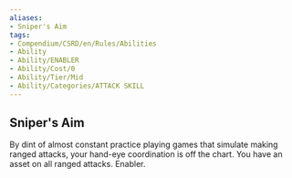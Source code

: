```yaml
---
aliases:
- Sniper's Aim
tags:
- Compendium/CSRD/en/Rules/Abilities
- Ability
- Ability/ENABLER
- Ability/Cost/0
- Ability/Tier/Mid
- Ability/Categories/ATTACK SKILL
---
```


  
## Sniper's Aim  
By dint of almost constant practice playing games that simulate making ranged attacks, your hand-eye coordination is off the chart. You have an asset on all ranged attacks. Enabler. 